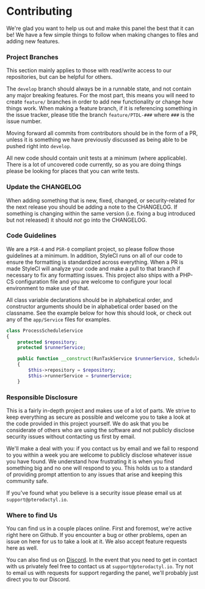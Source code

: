 # Contributing
We're glad you want to help us out and make this panel the best that it can be! We have a few simple things to follow when making changes to files and adding new features.

### Project Branches
This section mainly applies to those with read/write access to our repositories, but can be helpful for others.

The `develop` branch should always be in a runnable state, and not contain any major breaking features. For the most part, this means you will need to create `feature/` branches in order to add new functionality or change how things work. When making a feature branch, if it is referencing something in the issue tracker, please title the branch `feature/PTDL-###` where `###` is the issue number.

Moving forward all commits from contributors should be in the form of a PR, unless it is something we have previously discussed as being able to be pushed right into `develop`.

All new code should contain unit tests at a minimum (where applicable). There is a lot of uncovered code currently, so as you are doing things please be looking for places that you can write tests.

### Update the CHANGELOG
When adding something that is new, fixed, changed, or security-related for the next release you should be adding a note to the CHANGELOG. If something is changing within the same version (i.e. fixing a bug introduced but not released) it should _not_ go into the CHANGELOG.

### Code Guidelines
We are a `PSR-4` and `PSR-0` compliant project, so please follow those guidelines at a minimum. In addition, StyleCI runs on all of our code to ensure the formatting is standardized across everything. When a PR is made StyleCI will analyze your code and make a pull to that branch if necessary to fix any formatting issues. This project also ships with a PHP-CS configuration file and you are welcome to configure your local environment to make use of that.

All class variable declarations should be in alphabetical order, and constructor arguments should be in alphabetical order based on the classname. See the example below for how this should look, or check out any of the `app/Service` files for examples.

```php
class ProcessScheduleService
{
    protected $repository;
    protected $runnerService;

    public function __construct(RunTaskService $runnerService, ScheduleRepositoryInterface $repository)
    {
        $this->repository = $repository;
        $this->runnerService = $runnerService;
    }
```

### Responsible Disclosure
This is a fairly in-depth project and makes use of a lot of parts. We strive to keep everything as secure as possible and welcome you to take a look at the code provided in this project yourself. We do ask that you be considerate of others who are using the software and not publicly disclose security issues without contacting us first by email.

We'll make a deal with you: if you contact us by email and we fail to respond to you within a week you are welcome to publicly disclose whatever issue you have found. We understand how frustrating it is when you find something big and no one will respond to you. This holds us to a standard of providing prompt attention to any issues that arise and keeping this community safe.

If you've found what you believe is a security issue please email us at `support@pterodactyl.io`.

### Where to find Us
You can find us in a couple places online. First and foremost, we're active right here on Github. If you encounter a bug or other problems, open an issue on here for us to take a look at it. We also accept feature requests here as well.

You can also find us on [Discord](https://pterodactyl.io/discord). In the event that you need to get in contact with us privately feel free to contact us at `support@pterodactyl.io`. Try not to email us with requests for support regarding the panel, we'll probably just direct you to our Discord.
